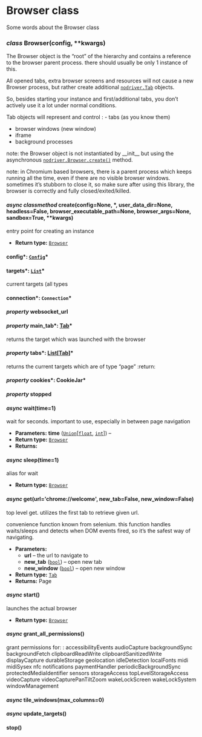 <a id="browser"></a>

# Browser class

Some words about the Browser class

### *class* Browser(config, \*\*kwargs)

The Browser object is the “root” of the hierarchy and contains a reference
to the browser parent process.
there should usually be only 1 instance of this.

All opened tabs, extra browser screens and resources will not cause a new Browser process,
but rather create additional [`nodriver.Tab`](tab.md#nodriver.Tab) objects.

So, besides starting your instance and first/additional tabs, you don’t actively use it a lot under normal conditions.

Tab objects will represent and control
: - tabs (as you know them)
  - browser windows (new window)
  - iframe
  - background processes

note:
the Browser object is not instantiated by \_\_init_\_ but using the asynchronous [`nodriver.Browser.create()`](#nodriver.Browser.create) method.

note:
in Chromium based browsers, there is a parent process which keeps running all the time, even if
there are no visible browser windows. sometimes it’s stubborn to close it, so make sure after using
this library, the browser is correctly and fully closed/exited/killed.

#### *async classmethod* create(config=None, \*, user_data_dir=None, headless=False, browser_executable_path=None, browser_args=None, sandbox=True, \*\*kwargs)

entry point for creating an instance

* **Return type:**
  [`Browser`](#nodriver.Browser)

#### config*: [`Config`](others_and_helpers.md#nodriver.Config)*

#### targets*: [`List`](https://docs.python.org/3/library/typing.html#typing.List)*

current targets (all types

#### connection*: `Connection`*

#### *property* websocket_url

#### *property* main_tab*: [Tab](tab.md#nodriver.Tab)*

returns the target which was launched with the browser

#### *property* tabs*: [List](https://docs.python.org/3/library/typing.html#typing.List)[[Tab](tab.md#nodriver.Tab)]*

returns the current targets which are of type “page”
:return:

#### *property* cookies*: CookieJar*

#### *property* stopped

#### *async* wait(time=1)

wait for <time> seconds. important to use, especially in between page navigation

* **Parameters:**
  **time** ([`Union`](https://docs.python.org/3/library/typing.html#typing.Union)[[`float`](https://docs.python.org/3/library/functions.html#float), [`int`](https://docs.python.org/3/library/functions.html#int)]) – 
* **Return type:**
  [`Browser`](#nodriver.Browser)
* **Returns:**

#### *async* sleep(time=1)

alias for wait

* **Return type:**
  [`Browser`](#nodriver.Browser)

#### *async* get(url='chrome://welcome', new_tab=False, new_window=False)

top level get. utilizes the first tab to retrieve given url.

convenience function known from selenium.
this function handles waits/sleeps and detects when DOM events fired, so it’s the safest
way of navigating.

* **Parameters:**
  * **url** – the url to navigate to
  * **new_tab** ([`bool`](https://docs.python.org/3/library/functions.html#bool)) – open new tab
  * **new_window** ([`bool`](https://docs.python.org/3/library/functions.html#bool)) – open new window
* **Return type:**
  [`Tab`](tab.md#nodriver.Tab)
* **Returns:**
  Page

#### *async* start()

launches the actual browser

* **Return type:**
  [`Browser`](#nodriver.Browser)

#### *async* grant_all_permissions()

grant permissions for:
: accessibilityEvents
  audioCapture
  backgroundSync
  backgroundFetch
  clipboardReadWrite
  clipboardSanitizedWrite
  displayCapture
  durableStorage
  geolocation
  idleDetection
  localFonts
  midi
  midiSysex
  nfc
  notifications
  paymentHandler
  periodicBackgroundSync
  protectedMediaIdentifier
  sensors
  storageAccess
  topLevelStorageAccess
  videoCapture
  videoCapturePanTiltZoom
  wakeLockScreen
  wakeLockSystem
  windowManagement

#### *async* tile_windows(max_columns=0)

#### *async* update_targets()

#### stop()
